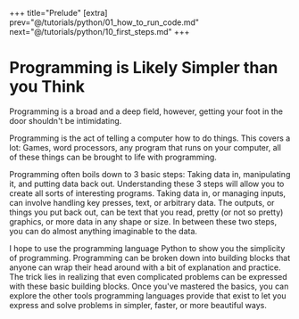 +++
title="Prelude"
[extra]
prev="@/tutorials/python/01_how_to_run_code.md"
next="@/tutorials/python/10_first_steps.md"
+++

# Programming is Likely Simpler than you Think

Programming is a broad and a deep field, however, getting your foot in the door shouldn't be intimidating.

Programming is the act of telling a computer how to do things.  This covers a lot:
Games, word processors, any program that runs on your computer, all of these things can be brought to life with programming.

Programming often boils down to 3 basic steps: Taking data in, manipulating it, and putting data back out.
Understanding these 3 steps will allow you to create all sorts of interesting programs.
Taking data in, or managing inputs, can involve handling key presses, text, or arbitrary data.
The outputs, or things you put back out, can be text that you read, pretty (or not so pretty) graphics, or more data in any shape or size.
In between these two steps, you can do almost anything imaginable to the data.

I hope to use the programming language Python to show you the simplicity of programming.
Programming can be broken down into building blocks that anyone can wrap their head around with a bit of explanation and practice.
The trick lies in realizing that even complicated problems can be expressed with these basic building blocks.
Once you've mastered the basics, you can explore the other tools programming languages provide that exist to let you express and solve problems in simpler, faster, or more beautiful ways.
